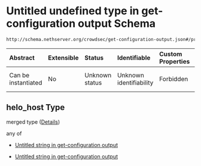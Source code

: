 # Untitled undefined type in get-configuration output Schema

```txt
http://schema.nethserver.org/crowdsec/get-configuration-output.json#/properties/helo_host
```



| Abstract            | Extensible | Status         | Identifiable            | Custom Properties | Additional Properties | Access Restrictions | Defined In                                                                                       |
| :------------------ | :--------- | :------------- | :---------------------- | :---------------- | :-------------------- | :------------------ | :----------------------------------------------------------------------------------------------- |
| Can be instantiated | No         | Unknown status | Unknown identifiability | Forbidden         | Allowed               | none                | [get-configuration-output.json\*](crowdsec/get-configuration-output.json "open original schema") |

## helo\_host Type

merged type ([Details](get-configuration-output-properties-helo_host.md))

any of

* [Untitled string in get-configuration output](get-configuration-output-properties-helo_host-anyof-0.md "check type definition")

* [Untitled string in get-configuration output](get-configuration-output-properties-helo_host-anyof-1.md "check type definition")
